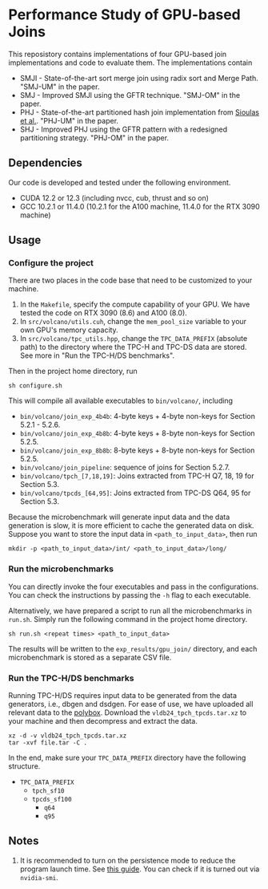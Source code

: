 # Performance Study of GPU-based Joins


This reposistory contains implementations of four GPU-based join implementations and code to evaluate them.
The implementations contain
* SMJI - State-of-the-art sort merge join using radix sort and Merge Path. "SMJ-UM" in the paper.
* SMJ - Improved SMJI using the GFTR technique. "SMJ-OM" in the paper.
* PHJ - State-of-the-art partitioned hash join implementation from [Sioulas et al.](https://ieeexplore.ieee.org/document/8731612). "PHJ-UM" in the paper.
* SHJ - Improved PHJ using the GFTR pattern with a redesigned partitioning strategy. "PHJ-OM" in the paper.

## Dependencies

Our code is developed and tested under the following environment.

* CUDA 12.2 or 12.3 (including nvcc, cub, thrust and so on)
* GCC 10.2.1 or 11.4.0 (10.2.1 for the A100 machine, 11.4.0 for the RTX 3090 machine)

## Usage

### Configure the project

There are two places in the code base that need to be customized to your machine.

1. In the `Makefile`, specify the compute capability of your GPU. We have tested the code on RTX 3090 (8.6) and A100 (8.0).
2. In `src/volcano/utils.cuh`, change the `mem_pool_size` variable to your own GPU's memory capacity.
3. In `src/volcano/tpc_utils.hpp`, change the `TPC_DATA_PREFIX` (absolute path) to the directory where the TPC-H and TPC-DS data are stored. See more in "Run the TPC-H/DS benchmarks".

Then in the project home directory, run

```
sh configure.sh
```

This will compile all available executables to `bin/volcano/`, including

* `bin/volcano/join_exp_4b4b`: 4-byte keys + 4-byte non-keys for Section 5.2.1 - 5.2.6.
* `bin/volcano/join_exp_4b8b`: 4-byte keys + 8-byte non-keys for Section 5.2.5.
* `bin/volcano/join_exp_8b8b`: 8-byte keys + 8-byte non-keys for Section 5.2.5.
* `bin/volcano/join_pipeline`: sequence of joins for Section 5.2.7.
* `bin/volcano/tpch_[7,18,19]`: Joins extracted from TPC-H Q7, 18, 19 for Section 5.3.
* `bin/volcano/tpcds_[64,95]`: Joins extracted from TPC-DS Q64, 95 for Section 5.3.

Because the microbenchmark will generate input data and the data generation is slow, 
it is more efficient to cache the generated data on disk. 
Suppose you want to store the input data in `<path_to_input_data>`, then run

```
mkdir -p <path_to_input_data>/int/ <path_to_input_data>/long/
```

### Run the microbenchmarks
You can directly invoke the four executables and pass in the configurations. You can check the instructions by passing the `-h` flag to each executable.

Alternatively, we have prepared a script to run all the microbenchmarks in `run.sh`. Simply run the following command in the project home directory.

```
sh run.sh <repeat times> <path_to_input_data>
```

The results will be written to the `exp_results/gpu_join/` directory, and each microbenchmark is stored as a separate CSV file.

### Run the TPC-H/DS benchmarks
Running TPC-H/DS requires input data to be generated from the data generators, i.e., dbgen and dsdgen. For ease of use, we have uploaded all relevant data to the [polybox](https://polybox.ethz.ch/index.php/s/TveX7M7k0LYomkA). Download the `vldb24_tpch_tpcds.tar.xz` to your machine and then decompress and extract the data.

```
xz -d -v vldb24_tpch_tpcds.tar.xz
tar -xvf file.tar -C .
```

In the end, make sure your `TPC_DATA_PREFIX` directory have the following structure.

* `TPC_DATA_PREFIX`
    * `tpch_sf10`
    * `tpcds_sf100`
        * `q64`
        * `q95`

## Notes
1. It is recommended to turn on the persistence mode to reduce the program launch time. See [this guide](https://docs.nvidia.com/deploy/driver-persistence/index.html). You can check if it is turned out via `nvidia-smi`.
